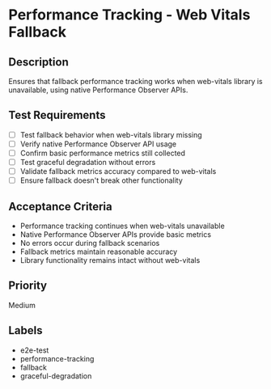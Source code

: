 # Performance Tracking - Web Vitals Fallback

## Description
Ensures that fallback performance tracking works when web-vitals library is unavailable, using native Performance Observer APIs.

## Test Requirements
- [ ] Test fallback behavior when web-vitals library missing
- [ ] Verify native Performance Observer API usage
- [ ] Confirm basic performance metrics still collected
- [ ] Test graceful degradation without errors
- [ ] Validate fallback metrics accuracy compared to web-vitals
- [ ] Ensure fallback doesn't break other functionality

## Acceptance Criteria
- Performance tracking continues when web-vitals unavailable
- Native Performance Observer APIs provide basic metrics
- No errors occur during fallback scenarios
- Fallback metrics maintain reasonable accuracy
- Library functionality remains intact without web-vitals

## Priority
Medium

## Labels
- e2e-test
- performance-tracking
- fallback
- graceful-degradation